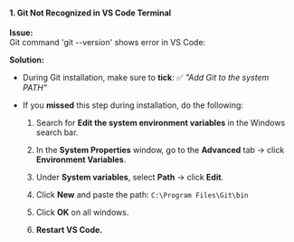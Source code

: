 
#### 1. Git Not Recognized in VS Code Terminal

**Issue:**  
Git command 'git --version' shows error in VS Code:

**Solution:**

- During Git installation, make sure to **tick**:  ✅ _"Add Git to the system PATH"_

- If you **missed** this step during installation, do the following:
    1. Search for **Edit the system environment variables** in the Windows search bar.
    	
    2. In the **System Properties** window, go to the **Advanced** tab → click **Environment Variables**.
    	
	3. Under **System variables**, select **Path** → click **Edit**.
    	
	4. Click **New** and paste the path: `C:\Program Files\Git\bin`
    	
	5. Click **OK** on all windows.
    	
	6. **Restart VS Code.**